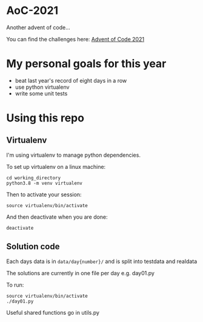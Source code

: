 # AoC-2021
Another advent of code...

You can find the challenges here: [Advent of Code 2021](https://adventofcode.com/2021)

# My personal goals for this year

* beat last year's record of eight days in a row
* use python virtualenv
* write some unit tests

# Using this repo

## Virtualenv
I'm using virtualenv to manage python dependencies.

To set up virtualenv on a linux machine:

```
cd working_directory
python3.8 -m venv virtualenv
```

Then to activate your session:

`source virtualenv/bin/activate`

And then deactivate when you are done:

`deactivate`

## Solution code

Each days data is in `data/day{number}/` and is split into testdata and realdata

The solutions are currently in one file per day e.g. day01.py

To run:
```
source virtualenv/bin/activate
./day01.py
```

Useful shared functions go in utils.py
